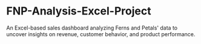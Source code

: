 # FNP-Analysis-Excel-Project
An Excel-based sales dashboard analyzing Ferns and Petals' data to uncover insights on revenue, customer behavior, and product performance.
